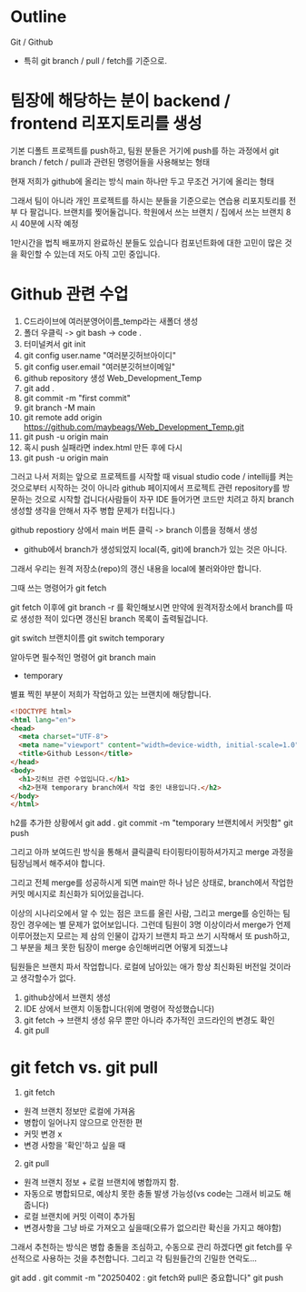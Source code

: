 # Outline
Git / Github
- 특히 git branch / pull / fetch를 기준으로.
# 팀장에 해당하는 분이 backend / frontend 리포지토리를 생성

기본 디폴트 프로젝트를 push하고,
팀원 분들은 거기에 push를 하는 과정에서 git branch / fetch / pull과 관련된 명령어들을 사용해보는 형태

현재 저희가 github에 올리는 방식 main 하나만 두고 무조건 거기에 올리는 형태

그래서 팀이 아니라 개인 프로젝트를 하시는 분들을 기준으로는
연습용 리포지토리를 전부 다 팔겁니다.
브랜치를 찢어둘겁니다.
학원에서 쓰는 브랜치 / 집에서 쓰는 브랜치 
8시 40분에 시작 예정

1만시간을 법칙 배포까지 완료하신 분들도 있습니다
컴포넌트화에 대한 고민이 많은 것을 확인할 수 있는데
저도 아직 고민 중입니다.

# Github 관련 수업

1. C드라이브에 여러분영어이름_temp라는 새폴더 생성
2. 폴더 우클릭 -> git bash -> code .
3. 터미널켜서 git init
4. git config user.name "여러분깃허브아이디"
5. git config user.email "여러분깃허브이메일"
6. github repository 생성 Web_Development_Temp
7. git add .
8. git commit -m "first commit"
9. git branch -M main
10. git remote add origin https://github.com/maybeags/Web_Development_Temp.git
11. git push -u origin main
12. 혹시 push 실패라면 index.html 만든 후에 다시
13. git push -u origin main

그러고 나서 저희는 앞으로 프로젝트를 시작할 때 visual studio code / intellij를 켜는 것으로부터 시작하는 것이 아니라 github 페이지에서 프로젝트 관련 repository를 방문하는 것으로 시작할 겁니다(사람들이 자꾸 IDE 들어가면 코드만 치려고 하지 branch 생성할 생각을 안해서 자주 병합 문제가 터집니다.)

github repostiory 상에서 main 버튼 클릭 -> branch 이름을 정해서 생성

* github에서 branch가 생성되었지 local(즉, git)에 branch가 있는 것은 아니다.

그래서 우리는 원격 저장소(repo)의 갱신 내용을 local에 불러와야만 합니다.

그때 쓰는 명령어가 git fetch

git fetch 이후에
git branch -r
를 확인해보시면 만약에 원격저장소에서 branch를 따로 생성한 적이 있다면 갱신된 branch 목록이 출력될겁니다.

git switch 브랜치이름
git switch temporary

알아두면 필수적인 명령어
git branch
  main
* temporary

별표 찍힌 부분이 저희가 작업하고 있는 브랜치에 해당합니다.

```html
<!DOCTYPE html>
<html lang="en">
<head>
  <meta charset="UTF-8">
  <meta name="viewport" content="width=device-width, initial-scale=1.0">
  <title>Github Lesson</title>
</head>
<body>
  <h1>깃허브 관련 수업입니다.</h1>
  <h2>현재 temporary branch에서 작업 중인 내용입니다.</h2>
</body>
</html>
```
h2를 추가한 상황에서
git add .
git commit -m "temporary 브랜치에서 커밋함"
git push

그리고 아까 보여드린 방식을 통해서 클릭클릭 타이핑타이핑하셔가지고 merge 과정을 팀장님께서 해주셔야 합니다.

그리고 전체 merge를 성공하시게 되면 main만 하나 남은 상태로, branch에서 작업한 커밋 메시지로 최신화가 되어있을겁니다.

이상의 시나리오에서 알 수 있는 점은
코드를 올린 사람, 그리고 merge를 승인하는 팀장인 경우에는 별 문제가 없어보입니다.
그런데 팀원이 3명 이상이라서 merge가 언제 이루어졌는지 모르는 제 삼의 인물이 갑자기 브랜치 파고 쓰기 시작해서 또 push하고, 그 부분을 체크 못한 팀장이 merge 승인해버리면 어떻게 되겠느냐

팀원들은 브랜치 파서 작업합니다. 로컬에 남아있는 애가 항상 최신화된 버전일 것이라고 생각할수가 없다.

1. github상에서 브랜치 생성
2. IDE 상에서 브랜치 이동합니다(위에 명령어 작성했습니다)
3. git fetch -> 브랜치 생성 유무 뿐만 아니라 추가적인 코드라인의 변경도 확인
4. git pull 

# git fetch vs. git pull
1. git fetch
- 원격 브랜치 정보만 로컬에 가져옴
- 병합이 일어나지 않으므로 안전한 편
- 커밋 변경 x
- 변경 사항을 '확인'하고 싶을 때

2. git pull
- 원격 브랜치 정보 + 로컬 브랜치에 병합까지 함.
- 자동으로 병합되므로, 예상치 못한 충돌 발생 가능성(vs code는 그래서 비교도 해줍니다)
- 로컬 브랜치에 커밋 이력이 추가됨
- 변경사항을 그냥 바로 가져오고 싶을때(오류가 없으리란 확신을 가지고 해야함)

그래서 추천하는 방식은
병합 충돌을 조심하고, 수동으로 관리 하겠다면
git fetch를 우선적으로 사용하는 것을 추천합니다.
그리고 각 팀원들간의 긴밀한 연락도...

git add .
git commit -m "20250402 : git fetch와 pull은 중요합니다"
git push
